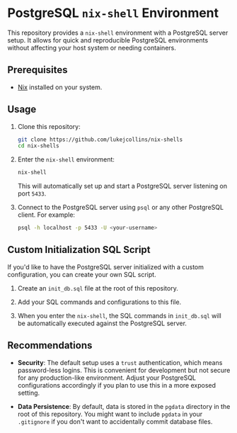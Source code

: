 # PostgreSQL `nix-shell` Environment

This repository provides a `nix-shell` environment with a PostgreSQL server setup. It allows for quick and reproducible PostgreSQL environments without affecting your host system or needing containers.

## Prerequisites

- [Nix](https://nixos.org/guides/install-nix.html) installed on your system.

## Usage

1. Clone this repository:

   ```bash
   git clone https://github.com/lukejcollins/nix-shells
   cd nix-shells
   ```

2. Enter the `nix-shell` environment:

   ```bash
   nix-shell
   ```

   This will automatically set up and start a PostgreSQL server listening on port `5433`.

3. Connect to the PostgreSQL server using `psql` or any other PostgreSQL client. For example:

   ```bash
   psql -h localhost -p 5433 -U <your-username>
   ```

## Custom Initialization SQL Script

If you'd like to have the PostgreSQL server initialized with a custom configuration, you can create your own SQL script.

1. Create an `init_db.sql` file at the root of this repository.

2. Add your SQL commands and configurations to this file.

3. When you enter the `nix-shell`, the SQL commands in `init_db.sql` will be automatically executed against the PostgreSQL server.

## Recommendations

- **Security**: The default setup uses a `trust` authentication, which means password-less logins. This is convenient for development but not secure for any production-like environment. Adjust your PostgreSQL configurations accordingly if you plan to use this in a more exposed setting.

- **Data Persistence**: By default, data is stored in the `pgdata` directory in the root of this repository. You might want to include `pgdata` in your `.gitignore` if you don't want to accidentally commit database files.
